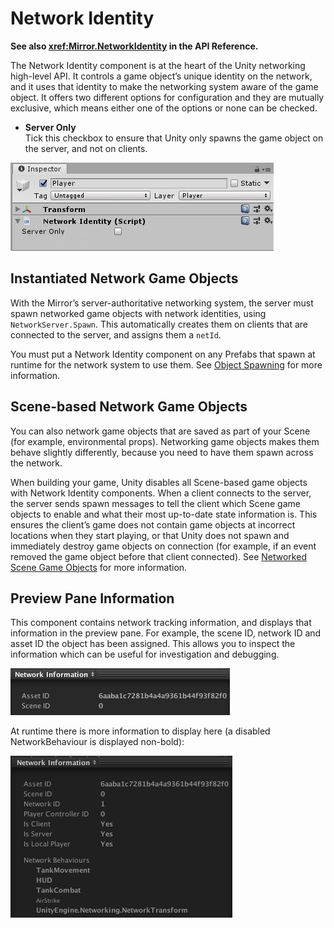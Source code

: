 # Network Identity

**See also <xref:Mirror.NetworkIdentity> in the API Reference.**
 
The Network Identity component is at the heart of the Unity networking high-level API. It controls a game object’s unique identity on the network, and it uses that identity to make the networking system aware of the game object. It offers two different options for configuration and they are mutually exclusive, which means either one of the options or none can be checked.
-   **Server Only**  
    Tick this checkbox to ensure that Unity only spawns the game object on the server, and not on clients.

![Inspector](NetworkIdentity.jpg)

## Instantiated Network Game Objects

With the Mirror’s server-authoritative networking system, the server must spawn networked game objects with network identities, using `NetworkServer.Spawn`. This automatically creates them on clients that are connected to the server, and assigns them a `netId`.

You must put a Network Identity component on any Prefabs that spawn at runtime for the network system to use them. See [Object Spawning](../Guides/GameObjects/SpawnObject.md) for more information.

## Scene-based Network Game Objects

You can also network game objects that are saved as part of your Scene (for example, environmental props). Networking game objects makes them behave slightly differently, because you need to have them spawn across the network.

When building your game, Unity disables all Scene-based game objects with Network Identity components. When a client connects to the server, the server sends spawn messages to tell the client which Scene game objects to enable and what their most up-to-date state information is. This ensures the client’s game does not contain game objects at incorrect locations when they start playing, or that Unity does not spawn and immediately destroy game objects on connection (for example, if an event removed the game object before that client connected). See [Networked Scene Game Objects](../Guides/GameObjects/SceneObjects.md) for more information.

## Preview Pane Information

This component contains network tracking information, and displays that information in the preview pane. For example, the scene ID, network ID and asset ID the object has been assigned. This allows you to inspect the information which can be useful for investigation and debugging.

![Preview](NetworkIdentityPreview.png)

At runtime there is more information to display here (a disabled NetworkBehaviour is displayed non-bold):

![Runtime Preview](NetworkIdentityPreviewRuntime.png)

